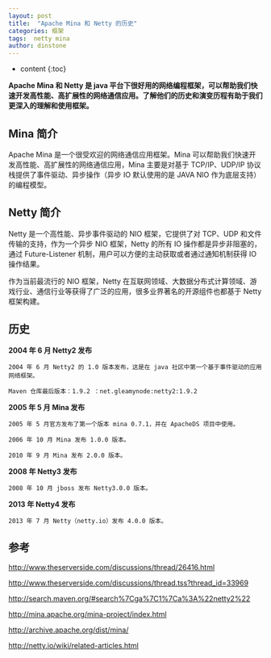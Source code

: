 ```yaml
---
layout: post
title:  "Apache Mina 和 Netty 的历史"
categories: 框架
tags:  netty mina
author: dinstone
---
```


* content
{:toc}


**Apache Mina 和 Netty 是 java 平台下很好用的网络编程框架，可以帮助我们快速开发高性能、高扩展性的网络通信应用。了解他们的历史和演变历程有助于我们更深入的理解和使用框架。**

## Mina 简介

Apache Mina 是一个很受欢迎的网络通信应用框架。Mina 可以帮助我们快速开发高性能、高扩展性的网络通信应用，Mina 主要是对基于 TCP/IP、UDP/IP 协议栈提供了事件驱动、异步操作（异步 IO 默认使用的是 JAVA NIO 作为底层支持）的编程模型。

## Netty 简介

Netty 是一个高性能、异步事件驱动的 NIO 框架，它提供了对 TCP、UDP 和文件传输的支持，作为一个异步 NIO 框架，Netty 的所有 IO 操作都是异步非阻塞的，通过 Future-Listener 机制，用户可以方便的主动获取或者通过通知机制获得 IO 操作结果。

作为当前最流行的 NIO 框架，Netty 在互联网领域、大数据分布式计算领域、游戏行业、通信行业等获得了广泛的应用，很多业界著名的开源组件也都基于 Netty 框架构建。

## 历史

**2004 年 6 月 Netty2 发布**

    2004 年 6 月 Netty2 的 1.0 版本发布，这是在 java 社区中第一个基于事件驱动的应用网络框架。

    Maven 仓库最后版本：1.9.2 ：net.gleamynode:netty2:1.9.2

**2005 年 5 月 Mina 发布**

    2005 年 5 月官方发布了第一个版本 mina 0.7.1，并在 ApacheDS 项目中使用。

    2006 年 10 月 Mina 发布 1.0.0 版本。

    2010 年 9 月 Mina 发布 2.0.0 版本。

**2008 年 Netty3 发布**

    2008 年 10 月 jboss 发布 Netty3.0.0 版本。

**2013 年 Netty4 发布**

    2013 年 7 月 Netty（netty.io）发布 4.0.0 版本。

## 参考

http://www.theserverside.com/discussions/thread/26416.html

http://www.theserverside.com/discussions/thread.tss?thread_id=33969

http://search.maven.org/#search%7Cga%7C1%7Ca%3A%22netty2%22

http://mina.apache.org/mina-project/index.html

http://archive.apache.org/dist/mina/

http://netty.io/wiki/related-articles.html